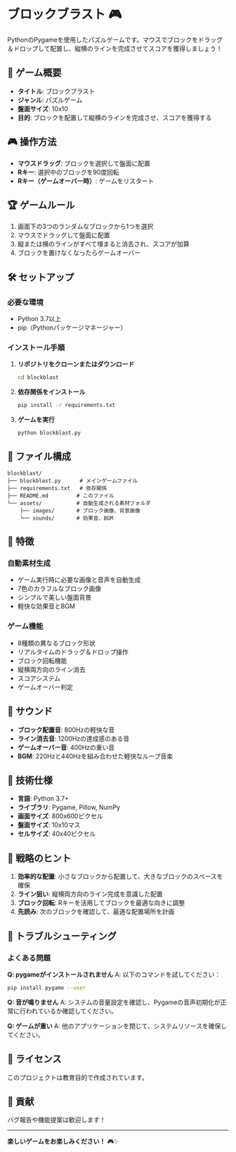 # ブロックブラスト 🎮

PythonのPygameを使用したパズルゲームです。マウスでブロックをドラッグ＆ドロップして配置し、縦横のラインを完成させてスコアを獲得しましょう！

## 🎯 ゲーム概要

- **タイトル**: ブロックブラスト
- **ジャンル**: パズルゲーム
- **盤面サイズ**: 10x10
- **目的**: ブロックを配置して縦横のラインを完成させ、スコアを獲得する

## 🎮 操作方法

- **マウスドラッグ**: ブロックを選択して盤面に配置
- **Rキー**: 選択中のブロックを90度回転
- **Rキー（ゲームオーバー時）**: ゲームをリスタート

## 🏆 ゲームルール

1. 画面下の3つのランダムなブロックから1つを選択
2. マウスでドラッグして盤面に配置
3. 縦または横のラインがすべて埋まると消去され、スコアが加算
4. ブロックを置けなくなったらゲームオーバー

## 🛠️ セットアップ

### 必要な環境
- Python 3.7以上
- pip（Pythonパッケージマネージャー）

### インストール手順

1. **リポジトリをクローンまたはダウンロード**
   ```bash
   cd blockblast
   ```

2. **依存関係をインストール**
   ```bash
   pip install -r requirements.txt
   ```

3. **ゲームを実行**
   ```bash
   python blockblast.py
   ```

## 📁 ファイル構成

```
blockblast/
├── blockblast.py      # メインゲームファイル
├── requirements.txt   # 依存関係
├── README.md         # このファイル
└── assets/           # 自動生成される素材フォルダ
    ├── images/       # ブロック画像、背景画像
    └── sounds/       # 効果音、BGM
```

## 🎨 特徴

### 自動素材生成
- ゲーム実行時に必要な画像と音声を自動生成
- 7色のカラフルなブロック画像
- シンプルで美しい盤面背景
- 軽快な効果音とBGM

### ゲーム機能
- 8種類の異なるブロック形状
- リアルタイムのドラッグ＆ドロップ操作
- ブロック回転機能
- 縦横両方向のライン消去
- スコアシステム
- ゲームオーバー判定

## 🎵 サウンド

- **ブロック配置音**: 800Hzの軽快な音
- **ライン消去音**: 1200Hzの達成感のある音
- **ゲームオーバー音**: 400Hzの重い音
- **BGM**: 220Hzと440Hzを組み合わせた軽快なループ音楽

## 🔧 技術仕様

- **言語**: Python 3.7+
- **ライブラリ**: Pygame, Pillow, NumPy
- **画面サイズ**: 800x600ピクセル
- **盤面サイズ**: 10x10マス
- **セルサイズ**: 40x40ピクセル

## 🎯 戦略のヒント

1. **効率的な配置**: 小さなブロックから配置して、大きなブロックのスペースを確保
2. **ライン狙い**: 縦横両方向のライン完成を意識した配置
3. **ブロック回転**: Rキーを活用してブロックを最適な向きに調整
4. **先読み**: 次のブロックを確認して、最適な配置場所を計画

## 🐛 トラブルシューティング

### よくある問題

**Q: pygameがインストールされません**
A: 以下のコマンドを試してください：
```bash
pip install pygame --user
```

**Q: 音が鳴りません**
A: システムの音量設定を確認し、Pygameの音声初期化が正常に行われているか確認してください。

**Q: ゲームが重い**
A: 他のアプリケーションを閉じて、システムリソースを確保してください。

## 📝 ライセンス

このプロジェクトは教育目的で作成されています。

## 🤝 貢献

バグ報告や機能提案は歓迎します！

---

**楽しいゲームをお楽しみください！** 🎮✨ 